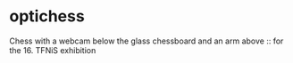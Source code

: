 # optichess
Chess with a webcam below the glass chessboard and an arm above :: for the 16. TFNiS exhibition
